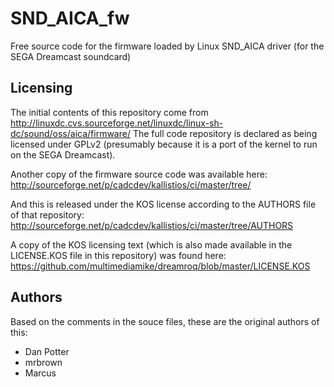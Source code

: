 # SND_AICA_fw
Free source code for the firmware loaded by Linux SND_AICA driver (for the SEGA Dreamcast soundcard)

## Licensing

The initial contents of this repository come from http://linuxdc.cvs.sourceforge.net/linuxdc/linux-sh-dc/sound/oss/aica/firmware/
The full code repository is declared as being licensed under GPLv2 (presumably because it is a port of the kernel to run on the SEGA Dreamcast).

Another copy of the firmware source code was available here:
http://sourceforge.net/p/cadcdev/kallistios/ci/master/tree/

And this is released under the KOS license according to the AUTHORS file of that repository:
http://sourceforge.net/p/cadcdev/kallistios/ci/master/tree/AUTHORS

A copy of the KOS licensing text (which is also made available in the LICENSE.KOS file in this repository) was found here:
https://github.com/multimediamike/dreamroq/blob/master/LICENSE.KOS

## Authors

Based on the comments in the souce files, these are the original authors of this:

* Dan Potter
* mrbrown
* Marcus